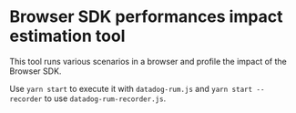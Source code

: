 # Browser SDK performances impact estimation tool

This tool runs various scenarios in a browser and profile the impact of the Browser SDK.

Use `yarn start` to execute it with `datadog-rum.js` and `yarn start --recorder` to use
`datadog-rum-recorder.js`.

